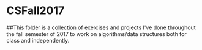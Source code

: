 # CSFall2017
##This folder is a collection of exercises and projects I've done throughout the fall semester of 2017 to work on algorithms/data structures both for class and independently. 
